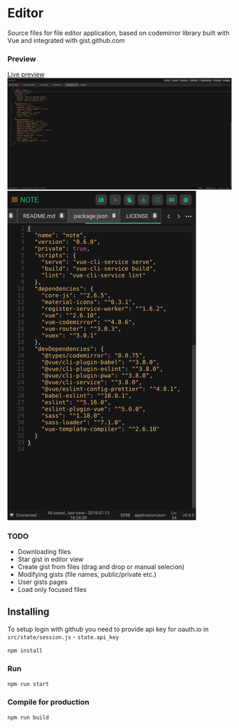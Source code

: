 # Editor
Source files for file editor application, based on codemirror library built with Vue and integrated with gist.github.com

### Preview
[Live preview](https://editor.eswomp.it)
![Editor preview desktop](https://raw.githubusercontent.com/maeek/editor/master/src/assets/preview.png)
![Editor preview mobile](https://raw.githubusercontent.com/maeek/editor/master/src/assets/preview_m.png)

### TODO
  - Downloading files
  - Star gist in editor view
  - Create gist from files (drag and drop or manual selecion)
  - Modifying gists (file names, public/private etc.)
  - User gists pages
  - Load only focused files

## Installing
To setup login with github you need to provide api key for oauth.io in `src/state/session.js` - `state.api_key`
```
npm install
```

### Run
```
npm run start
```

### Compile for production
```
npm run build
```
